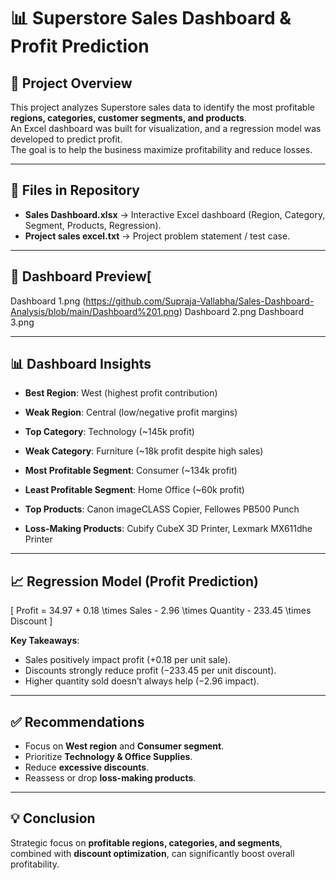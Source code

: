 # 📊 Superstore Sales Dashboard & Profit Prediction

## 🔎 Project Overview
This project analyzes Superstore sales data to identify the most profitable **regions, categories, customer segments, and products**.  
An Excel dashboard was built for visualization, and a regression model was developed to predict profit.  
The goal is to help the business maximize profitability and reduce losses.

---

## 📂 Files in Repository
- **Sales Dashboard.xlsx** → Interactive Excel dashboard (Region, Category, Segment, Products, Regression).  
- **Project sales excel.txt** → Project problem statement / test case.
  
---

## 📸 Dashboard Preview[
Dashboard 1.png (https://github.com/Supraja-Vallabha/Sales-Dashboard-Analysis/blob/main/Dashboard%201.png)
Dashboard 2.png
Dashboard 3.png

---

## 📊 Dashboard Insights
- **Best Region**: West (highest profit contribution)  
- **Weak Region**: Central (low/negative profit margins)  

- **Top Category**: Technology (~145k profit)  
- **Weak Category**: Furniture (~18k profit despite high sales)  

- **Most Profitable Segment**: Consumer (~134k profit)  
- **Least Profitable Segment**: Home Office (~60k profit)  

- **Top Products**: Canon imageCLASS Copier, Fellowes PB500 Punch  
- **Loss-Making Products**: Cubify CubeX 3D Printer, Lexmark MX611dhe Printer  

---

## 📈 Regression Model (Profit Prediction)
\[
Profit = 34.97 + 0.18 \times Sales - 2.96 \times Quantity - 233.45 \times Discount
\]

**Key Takeaways**:  
- Sales positively impact profit (+0.18 per unit sale).  
- Discounts strongly reduce profit (−233.45 per unit discount).  
- Higher quantity sold doesn’t always help (−2.96 impact).  

---

## ✅ Recommendations
- Focus on **West region** and **Consumer segment**.  
- Prioritize **Technology & Office Supplies**.  
- Reduce **excessive discounts**.  
- Reassess or drop **loss-making products**.  

---

## 💡 Conclusion
Strategic focus on **profitable regions, categories, and segments**, combined with **discount optimization**, can significantly boost overall profitability.  


